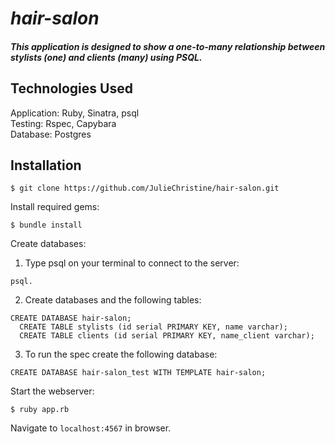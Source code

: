 # _hair-salon_

##### This application is designed to show a one-to-many relationship between stylists (one) and clients (many) using PSQL.

## Technologies Used

Application: Ruby, Sinatra, psql<br>
Testing: Rspec, Capybara<br>
Database: Postgres

Installation
------------

```
$ git clone https://github.com/JulieChristine/hair-salon.git
```

Install required gems:
```
$ bundle install
```

Create databases:

1. Type psql on your terminal to connect to the server:

```
psql.
```

2. Create databases and the following tables:

```
CREATE DATABASE hair-salon;
  CREATE TABLE stylists (id serial PRIMARY KEY, name varchar);
  CREATE TABLE clients (id serial PRIMARY KEY, name_client varchar);
```

3. To run the spec create the following database:

```
CREATE DATABASE hair-salon_test WITH TEMPLATE hair-salon;
```

Start the webserver:
```
$ ruby app.rb
```

Navigate to `localhost:4567` in browser.
